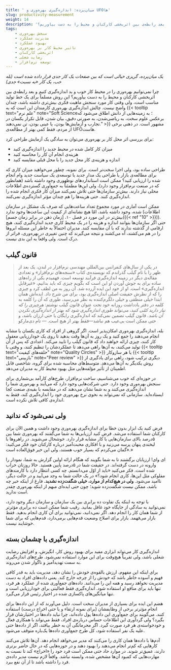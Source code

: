 ```yaml
---
title: ' میان‌پرده: اندازه‌گیری بهره‌وری و UFOها'
slug: productivity-measurement
weight: 14
description: 'چرا نمی‌توانیم بهره‌وری را در محیط کار خوب و بد اندازه‌گیری کنیم و بعد رابطه‌ی بین اثربخشی کارکنان و محیط را به دست بیاوریم؟'
tags:
    - سنجش بهره‌وری
    - مدیریت عملکرد
    - بهبود عملکرد
    - تاثیر محیط کار بر بهره‌وری
    - اثربخشی کارکنان
    - رضایت شغلی
    - توسعه نرم‌افزار
---
```


<em>یک میان‌پرده، گریزی خیالی است که بین صفحات یک کار جدی قرار داده شده است (بله خب، یک کار «به نسبت» جدی)</em>

چرا نمی‌توانیم بهره‌وری را در محیط کار خوب و بد اندازه‌گیری کنیم و بعد رابطه‌ی بین اثربخشی کارکنان و محیط را به دست بیاوریم؟ این روش مسلماً برای یک خط تولید مناسب است، ولی وقتی کار مورد سنجش ماهیت فکری بیش‌تری داشته باشد، چندان واضح نیست. چالش اندازه‌گیری بهره‌وری کارمندان این است که به {{< tooltip text="علم نرم" note="Soft Science؛ به زمینه‌هایی از دانش اطلاق می‌شود که برعکس علوم سخت، به ریاضی‌شدن، به صورتی دقیق، بیان شدن، قابل تکرار یکسان در تجارب و آزمایش‌ها بودن، یا عینی بودن، تن نمی‌دهند." >}} مشهور است. در ذهنی برخی از مردم، فقط کمی بهتر از مطالعه‌ی UFOهاست.

برای بررسی اثر محل کار بر بهره‌وری می‌توان به سادگی یک آزمایش طراحی کرد:

* میزان کار کامل شده در محیط جدید را اندازه‌گیری کنید
* هزینه‌ی انجام آن کار را محاسبه کنید
* اندازه و هزینه‌ی کار محل جدید را با محل قبلی مقایسه کنید

طراحی ساده بود، ولی اجرا سخت‌تر است. برای نمونه، چطور می‌خواهید میزان کاری که برای مطالعه‌ی بازار یا طراحی یک مدار جدید یا توسعه‌ی یک سیاست جدید وام انجام شده را ارزیابی کنید؟ ممکن است استانداردهای نوظهوری وجود داشته باشد (همانطور که در صنعت نرم‌افزار وجود دارد)، ولی این‌ها مطمئناً به جمع‌آوری گسترده‌ی اطلاعات محلی نیاز دارند. بیش‌تر سازمان‌ها حتی تلاش نمی‌کنند میزان کار فکری انجام شده را اندازه‌گیری کنند. حتی هزینه‌ها را هم چندان مؤثر اندازه‌گیری نمی‌کنند.

ممکن است آماری در مورد مجموع تعداد ساعت‌هایی که صرف یک مشکل در سازمان شده، وجود داشته باشد، امّا هیچ نشانه‌ای از کیفیت این ساعت‌ها وجود ندارد (اطلاعات بیش‌تر در این مورد در فصل ۱۰، [زمان ذهن در برابر زمان جسم]({{< ref "10" >}})). حتی اگر سازمان‌ها بتوانند اندازه و هزینه را در یک محیط کاری جدید اندازه‌گیری کنند، هیچ ارقامی از گذشته ندارند که با آن مقایسه کنند. مدیران احتمالاً به خاطر این مسئله ابروها را در هم می‌کشند، آه می‌کشند و نتیجه می‌گیرند که چنین تغییری در بهره‌وری، فراتر از درک است. ولی واقعاً به این بدی نیست.

## قانون گیلب

> در یکی از سال‌های کنفرانس بین‌المللی مهندسی نرم‌افزار در لندن، یک بعد از ظهر را با تام گیلب گذراندم که نویسنده‌ی کتاب «سنجه‌های نرم‌افزار» و تعدادی مقاله‌ی دیگر در زمینه اندازه‌گیری فرآیند توسعه است. فهمیدم یکی از راه‌های ساده برای به جوش آوردن او این است که بگویم چیزی که باید بدانیم، «غیرقابل اندازه‌گیری» است. او از خود این ایده آزرده شد. آن روز به من لطف کرد و چیزی را که از نظرش حقیقت اصلی اندازه‌گیری بود، برای من شرح داد. ایده‌اش همان ابتدا خیلی منطقی و خیلی دلگرم‌کننده به نظر می‌رسید، طوری که آن را کلمه به کلمه در دفتر یادداشت روزانه خود تحت عنوان قانون گیلب نوشتم:
*هرچیزی را که نیاز دارید کمّی کنید، می‌تواند طوری اندازه‌گیری شود که بهتر از اندازه‌گیری نکردن آن باشد.*
> قانون گیلب تضمین نمی‌کند که اندازه‌گیری رایگان یا حتی ارزان باشد، و حتی ممکن است بی‌عیب هم نباشد—فقط بهتر از هیچ است.
> <span>— تام دی‌مارکو</span>

بله، اندازه‌گیری بهره‌وری امکان‌پذیر است. اگر گروهی از افراد که کاری یکسان یا مشابه انجام می‌دهند را جمع کنید و یک روز به آن‌ها وقت بدهید تا روی یک خودارزیابی معقول کار کنند، چیزی ارائه خواهند داد که قانون گیلب را تایید می‌کند. اعدادی که پس از آن تولید می‌کنند، به آن‌ها راهی می‌دهد تا عملکردشان را تنظیم کنند، و وقتی با {{< tooltip text="حلقه‌های کیفیت" note="Quality Circles" >}} یا هر سازوکار {{< tooltip text="بازبینی" note="Peer review" >}} دیگری ترکیب شود، راهی برای یادگیری از روش یکدیگر به آن‌ها می‌دهد. متوسط‌های محاسبه شده برای گروه، شاخصی قابل اطمینان از تأثیر مؤلفه‌هایی مثل بهبود محیط کار به مدیران می‌دهد.

در حوزه‌ای که خوب می‌شناسیم، ساخت نرم‌افزار، طرح‌های کارآمد بی‌شماری برای سنجش بهره‌وری وجود دارد. حتی شرکت‌هایی وجود دارد که می‌آیند و بهره‌وری شما را اندازه‌گیری می‌کنند و به شما نشان می‌دهند که در مقایسه با بقیه‌ی صنعت کجا ایستاده‌اید. سازمانی که نمی‌تواند به نحوی نرخ بهره‌وری خود را اندازه‌گیری کند، فقط به اندازه‌ی کافی تلاش نکرده است.

## ولی نمی‌شود که ندانید

فرض کنید یک ابزار بدون خطا برای اندازه‌گیری بهره‌وری وجود داشت و همین الآن برای کارکنان شما استفاده می‌شد. فرض کنید ارزیابی‌ها به شما می‌گفتند که بهره‌وری شما بین ۵درصد بالای سازمان‌هایی با کار مشابه قرار دارد. خوشحال می‌شوید. در راهروها با لبخندی پنهان پرسه می‌زنید و با افکاری محبت‌آمیز درباره کارکنان خود فکر می‌کنید: «گمان می‌کردم که بسیار خوب هستند، ولی این خبر فوق‌العاده است.»

ای وای! ارزیابان برگشتند تا به شما بگویند که هنگام ارائه اولین گزارش به شما، نمودار را وارونه در دست گرفته‌اند. در حقیقت شما در ۵درصد پایین هستید. حالا روزتان خراب شده است. فکر می‌کنید «باید از اوّل می‌دانستم. چه کسی انتظار دارد با کارمندهای مفلوکی مثل این‌ها، کاری انجام شود؟» در یک حالت شما به وجد می‌آیید و در حالت دیگر، ناامید می‌شود. **ولی در هیچ‌کدام از موارد، خیلی شگفت‌زده نشدید.** فارغ از اینکه خبر چه باشد، ممکن نیست شگفت‌زده شوید؛ چون حتی ایده‌ای مبهم از اینکه بهره‌وری چقدر است ندارید.

با توجه به اینکه یک تفاوت ده برابری بین یک سازمان و سازمان دیگر وجود دارد، نمی‌توانید به سادگی از جایگاه خود غافل بمانید. رقیب شما ممکن است ده برابری مؤثرتر از شما همان کار را انجام دهد. اگر نمی‌دانید، نمی‌توانید برای آن کاری انجام بدهید. فقط بازار می‌فهمد. بازار برای اصلاح وضعیت قدم‌هایی برمی‌دارد، قدم‌هایی که برای شما خوشایند نیست.

## اندازه‌گیری با چشمان بسته

اندازه‌گیری کار می‌تواند ابزاری مفید برای بهبود روش کار، انگیزش، و افزایش رضایت شغلی باشد، ولی تقریباً هیچ‌وقت برای این موارد استفاده نمی‌شود. طرح‌های اندازه‌گیری به سمت تهدیدآمیز و ناگوار شدن می‌روند.

برای اینکه این مفهوم، ارزش بالقوه‌ی خودش را نشان دهد، مدیریت باید به قدر کافی فهیم و آسوده خاطر باشد که خودش را از چرخه خارج کند. یعنی داده‌های افراد به دست مدیریت نخواهد رسید و همه این را می‌دانند. داده‌های جمع‌آوری شده از عملکرد هر فرد، تنها باید برای منافع او استفاده شود. اندازه‌گیری فقط فعالیتی برای خودارزیابی است و تنها میانگین‌های پاکسازی شده در اختیار رئیس قرار می‌گیرد.

هضم این ایده برای بسیاری از مدیران سخت است. دلیل می‌آورند که از این داده‌ها برای انجام مؤثرتر برخی از وظایفشان (برای نمونه ارتقاء و یا حتی اخراج درست) استفاده کنند. می‌گویند برای جمع‌آوری این داده‌ها پول داده‌اند، چرا نباید داده‌ها در اختیارشان قرار بگیرد؟ ولی گردآوری این اطلاعات حساس درباره‌ی افراد، فقط می‌تواند با همکاری فعال و خودخواسته‌ی هر فرد صورت گیرد. اگر محرمانگی آن به خطر بیافتد، اگر از داده‌ها حتی علیه یک نفر استفاده شود، کل طرح جمع‌آوری داده‌ها یک‌باره متوقف می‌شود.

آدم‌ها با داده‌ها همان کاری را می‌کنند که مدیر می‌خواهد انجام دهد. آن‌ها تلاش می‌کنند کارهایی که کم‌تر انجام می‌دهند را بهبود دهند و در حوزه‌هایی که در حال حاضر برتری دارند، عمیق‌تر شوند. در موارد حاد حتی ممکن است فرد خود را «اخراج» کند تا نسبت به مهارت‌هایی که کمبود آن‌‌ها مشخص شده، وابسته نباشد. واقعاً لازم نیست مدیر داده‌ی فرد را داشته باشد تا از آن نفع ببرد.
